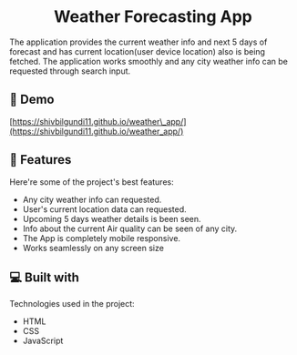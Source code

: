 <h1 align="center" id="title">Weather Forecasting App</h1>



<p id="description">The application provides the current weather info and next 5 days of forecast and has current location(user device location) also is being fetched. The application works smoothly and any city weather info can be requested through search input.</p>

<h2>🚀 Demo</h2>

[https://shivbilgundi11.github.io/weather\_app/](https://shivbilgundi11.github.io/weather_app/)



  
  
<h2>🧐 Features</h2>

Here're some of the project's best features:

*   Any city weather info can requested.
*   User's current location data can requested.
*   Upcoming 5 days weather details is been seen.
*   Info about the current Air quality can be seen of any city.
*   The App is completely mobile responsive.
*   Works seamlessly on any screen size

  
  
<h2>💻 Built with</h2>

Technologies used in the project:

*   HTML
*   CSS
*   JavaScript


